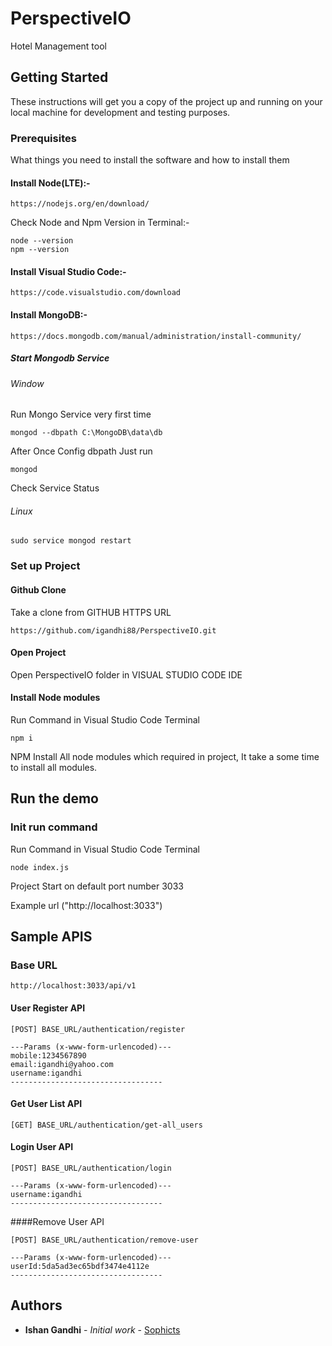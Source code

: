 # PerspectiveIO

Hotel Management tool

## Getting Started

These instructions will get you a copy of the project up and running on your local machine for development and testing purposes.

### Prerequisites

What things you need to install the software and how to install them

#### Install Node(LTE):-
```
https://nodejs.org/en/download/
```

Check Node and Npm Version in Terminal:-
```
node --version
npm --version
```

#### Install Visual Studio Code:-
```
https://code.visualstudio.com/download
```

#### Install MongoDB:-
```
https://docs.mongodb.com/manual/administration/install-community/
```

##### Start Mongodb Service
###### Window
Run Mongo Service very first time
```
mongod --dbpath C:\MongoDB\data\db
```


After Once Config dbpath Just run
```
mongod
```

Check Service Status

###### Linux
```
sudo service mongod restart
```


### Set up Project

#### Github Clone

Take a clone from GITHUB HTTPS URL

```
https://github.com/igandhi88/PerspectiveIO.git
```

#### Open Project
Open PerspectiveIO folder in VISUAL STUDIO CODE IDE

#### Install Node modules

Run Command in Visual Studio Code Terminal

```
npm i
```

NPM Install All node modules which required in project, It take a some time to install all modules.

## Run the demo


### Init run command
Run Command in Visual Studio Code Terminal

```
node index.js
```

Project Start on default port number 3033

Example url ("http://localhost:3033")

## Sample APIS
### Base URL
```
http://localhost:3033/api/v1
```

#### User Register API
```
[POST] BASE_URL/authentication/register 

---Params (x-www-form-urlencoded)---
mobile:1234567890
email:igandhi@yahoo.com
username:igandhi
----------------------------------

```

#### Get User List API
```
[GET] BASE_URL/authentication/get-all_users

```

#### Login User API
```
[POST] BASE_URL/authentication/login

---Params (x-www-form-urlencoded)---
username:igandhi
----------------------------------

```

####Remove User API
```
[POST] BASE_URL/authentication/remove-user

---Params (x-www-form-urlencoded)---
userId:5da5ad3ec65bdf3474e4112e
----------------------------------
```


## Authors

* **Ishan Gandhi** - *Initial work* - [Sophicts](https://github.com/igandhi88)


